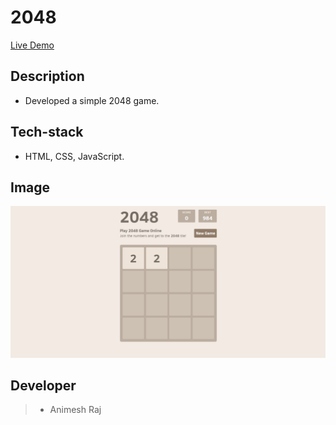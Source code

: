 # 2048
[Live Demo](https://silly-torvalds-4cdfa3.netlify.app)
## Description
* Developed a simple 2048 game.
## Tech-stack
* HTML,  CSS,  JavaScript.
## Image
![2048](https://github.com/animeshraj123/2048/blob/master/screen_shot.PNG)
## Developer 
> * Animesh Raj
